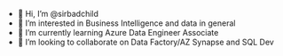 - 👋 Hi, I’m @sirbadchild
- 👀 I’m interested in Business Intelligence and data in general
- 🌱 I’m currently learning Azure Data Engineer Associate
- 💞️ I’m looking to collaborate on Data Factory/AZ Synapse and SQL Dev
